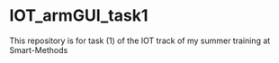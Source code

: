 # IOT_armGUI_task1
This repository is for task (1) of the IOT track of my summer training at Smart-Methods
